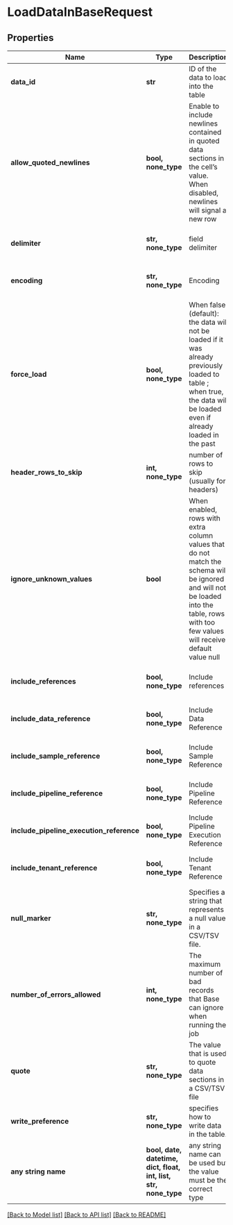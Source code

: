 # LoadDataInBaseRequest


## Properties
Name | Type | Description | Notes
------------ | ------------- | ------------- | -------------
**data_id** | **str** | ID of the data to load into the table | 
**allow_quoted_newlines** | **bool, none_type** | Enable to include newlines contained in quoted data sections in the cell’s value. When disabled, newlines will signal a new row | [optional]  if omitted the server will use the default value of False
**delimiter** | **str, none_type** | field delimiter | [optional]  if omitted the server will use the default value of ","
**encoding** | **str, none_type** | Encoding | [optional]  if omitted the server will use the default value of "UTF8"
**force_load** | **bool, none_type** | When false (default): the data will not be loaded if it was already previously loaded to table ; when true, the data will be loaded even if already loaded in the past | [optional]  if omitted the server will use the default value of False
**header_rows_to_skip** | **int, none_type** | number of rows to skip (usually for headers) | [optional]  if omitted the server will use the default value of 1
**ignore_unknown_values** | **bool** | When enabled, rows with extra column values that do not match the schema will be ignored and will not be loaded into the table, rows with too few values will receive default value null | [optional]  if omitted the server will use the default value of False
**include_references** | **bool, none_type** | Include references | [optional]  if omitted the server will use the default value of True
**include_data_reference** | **bool, none_type** | Include Data Reference | [optional]  if omitted the server will use the default value of True
**include_sample_reference** | **bool, none_type** | Include Sample Reference | [optional]  if omitted the server will use the default value of True
**include_pipeline_reference** | **bool, none_type** | Include Pipeline Reference | [optional]  if omitted the server will use the default value of True
**include_pipeline_execution_reference** | **bool, none_type** | Include Pipeline Execution Reference | [optional]  if omitted the server will use the default value of True
**include_tenant_reference** | **bool, none_type** | Include Tenant Reference | [optional]  if omitted the server will use the default value of True
**null_marker** | **str, none_type** | Specifies a string that represents a null value in a CSV/TSV file. | [optional] 
**number_of_errors_allowed** | **int, none_type** | The maximum number of bad records that Base can ignore when running the job | [optional]  if omitted the server will use the default value of 0
**quote** | **str, none_type** | The value that is used to quote data sections in a CSV/TSV file | [optional] 
**write_preference** | **str, none_type** | specifies how to write data in the table. | [optional]  if omitted the server will use the default value of "APPENDTOTABLE"
**any string name** | **bool, date, datetime, dict, float, int, list, str, none_type** | any string name can be used but the value must be the correct type | [optional]

[[Back to Model list]](../README.md#documentation-for-models) [[Back to API list]](../README.md#documentation-for-api-endpoints) [[Back to README]](../README.md)


